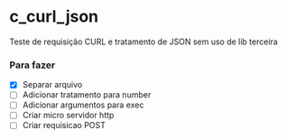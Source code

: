 # c_curl_json

Teste de requisição CURL e tratamento de JSON sem uso de lib terceira

### Para fazer

- [x] Separar arquivo
- [ ] Adicionar tratamento para number
- [ ] Adicionar argumentos para exec
- [ ] Criar micro servidor http
- [ ] Criar requisicao POST